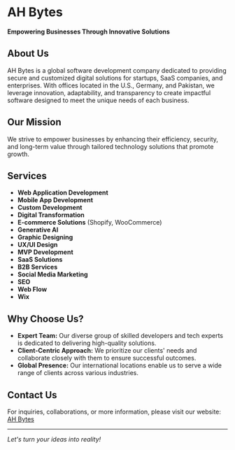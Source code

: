 # AH Bytes

**Empowering Businesses Through Innovative Solutions**

## About Us
AH Bytes is a global software development company dedicated to providing secure and customized digital solutions for startups, SaaS companies, and enterprises. With offices located in the U.S., Germany, and Pakistan, we leverage innovation, adaptability, and transparency to create impactful software designed to meet the unique needs of each business.

## Our Mission
We strive to empower businesses by enhancing their efficiency, security, and long-term value through tailored technology solutions that promote growth.

## Services
- **Web Application Development**
- **Mobile App Development**
- **Custom Development**
- **Digital Transformation**
- **E-commerce Solutions** (Shopify, WooCommerce)
- **Generative AI**
- **Graphic Designing**
- **UX/UI Design**
- **MVP Development**
- **SaaS Solutions**
- **B2B Services**
- **Social Media Marketing**
- **SEO**
- **Web Flow**
- **Wix**

## Why Choose Us?
- **Expert Team:** Our diverse group of skilled developers and tech experts is dedicated to delivering high-quality solutions.
- **Client-Centric Approach:** We prioritize our clients' needs and collaborate closely with them to ensure successful outcomes.
- **Global Presence:** Our international locations enable us to serve a wide range of clients across various industries.

## Contact Us
For inquiries, collaborations, or more information, please visit our website: [AH Bytes](https://ahbytes.com)

---

*Let's turn your ideas into reality!*
